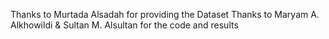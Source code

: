 Thanks to Murtada Alsadah for providing the Dataset
Thanks to Maryam A. Alkhowildi & Sultan M. Alsultan for the code and results
